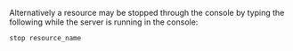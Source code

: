 Alternatively a resource may be stopped through the console by typing the following while the server is running in the console:

```
stop resource_name
```